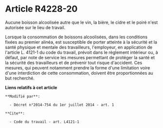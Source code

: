 # Article R4228-20

Aucune boisson alcoolisée autre que le vin, la bière, le cidre et le poiré n'est autorisée sur le lieu de travail. 

Lorsque la consommation de boissons alcoolisées, dans les conditions fixées au premier alinéa, est susceptible de porter
atteinte à la sécurité et la santé physique et mentale des travailleurs, l'employeur, en application de l'article L. 4121-1
du code du travail, prévoit dans le règlement intérieur ou, à défaut, par note de service les mesures permettant de protéger
la santé et la sécurité des travailleurs et de prévenir tout risque d'accident. Ces mesures, qui peuvent notamment prendre la
forme d'une limitation voire d'une interdiction de cette consommation, doivent être proportionnées au but recherché.

**Liens relatifs à cet article**

	**Modifié par**:

	  - Décret n°2014-754 du 1er juillet 2014 - art. 1

	**Cite**:

	  - Code du travail - art. L4121-1
